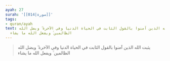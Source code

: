 ```yaml
---
ayah: 27
surah: '[[014|سورة]]'
tags:
- quran/ayah
text: يثبت الله الذين آمنوا بالقول الثابت في الحياة الدنيا وفي الآخرة ۖ ويضل الله
  الظالمين ۚ ويفعل الله ما يشاء
---
```

> يثبت الله الذين آمنوا بالقول الثابت في الحياة الدنيا وفي الآخرة ۖ ويضل الله الظالمين ۚ ويفعل الله ما يشاء
